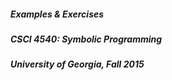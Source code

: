 ##### Examples & Exercises 
##### CSCI 4540: Symbolic Programming 
##### University of Georgia, Fall 2015
